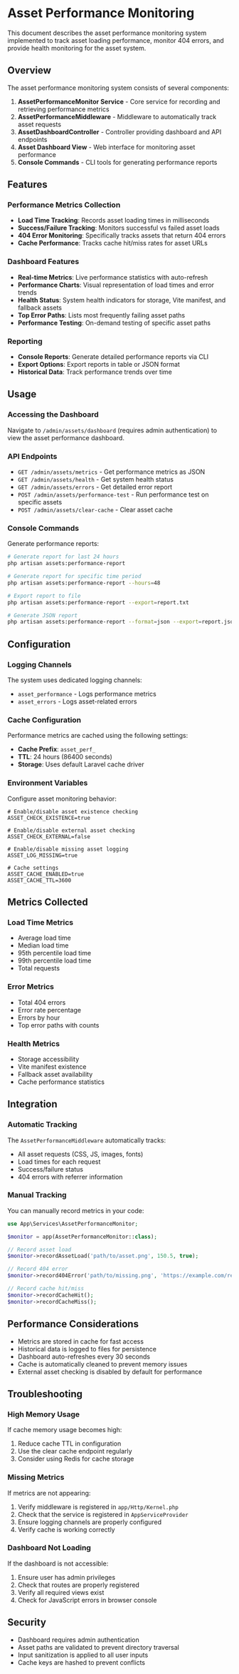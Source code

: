 # Asset Performance Monitoring

This document describes the asset performance monitoring system implemented to track asset loading performance, monitor 404 errors, and provide health monitoring for the asset system.

## Overview

The asset performance monitoring system consists of several components:

1. **AssetPerformanceMonitor Service** - Core service for recording and retrieving performance metrics
2. **AssetPerformanceMiddleware** - Middleware to automatically track asset requests
3. **AssetDashboardController** - Controller providing dashboard and API endpoints
4. **Asset Dashboard View** - Web interface for monitoring asset performance
5. **Console Commands** - CLI tools for generating performance reports

## Features

### Performance Metrics Collection

- **Load Time Tracking**: Records asset loading times in milliseconds
- **Success/Failure Tracking**: Monitors successful vs failed asset loads
- **404 Error Monitoring**: Specifically tracks assets that return 404 errors
- **Cache Performance**: Tracks cache hit/miss rates for asset URLs

### Dashboard Features

- **Real-time Metrics**: Live performance statistics with auto-refresh
- **Performance Charts**: Visual representation of load times and error trends
- **Health Status**: System health indicators for storage, Vite manifest, and fallback assets
- **Top Error Paths**: Lists most frequently failing asset paths
- **Performance Testing**: On-demand testing of specific asset paths

### Reporting

- **Console Reports**: Generate detailed performance reports via CLI
- **Export Options**: Export reports in table or JSON format
- **Historical Data**: Track performance trends over time

## Usage

### Accessing the Dashboard

Navigate to `/admin/assets/dashboard` (requires admin authentication) to view the asset performance dashboard.

### API Endpoints

- `GET /admin/assets/metrics` - Get performance metrics as JSON
- `GET /admin/assets/health` - Get system health status
- `GET /admin/assets/errors` - Get detailed error report
- `POST /admin/assets/performance-test` - Run performance test on specific assets
- `POST /admin/assets/clear-cache` - Clear asset cache

### Console Commands

Generate performance reports:

```bash
# Generate report for last 24 hours
php artisan assets:performance-report

# Generate report for specific time period
php artisan assets:performance-report --hours=48

# Export report to file
php artisan assets:performance-report --export=report.txt

# Generate JSON report
php artisan assets:performance-report --format=json --export=report.json
```

## Configuration

### Logging Channels

The system uses dedicated logging channels:

- `asset_performance` - Logs performance metrics
- `asset_errors` - Logs asset-related errors

### Cache Configuration

Performance metrics are cached using the following settings:

- **Cache Prefix**: `asset_perf_`
- **TTL**: 24 hours (86400 seconds)
- **Storage**: Uses default Laravel cache driver

### Environment Variables

Configure asset monitoring behavior:

```env
# Enable/disable asset existence checking
ASSET_CHECK_EXISTENCE=true

# Enable/disable external asset checking
ASSET_CHECK_EXTERNAL=false

# Enable/disable missing asset logging
ASSET_LOG_MISSING=true

# Cache settings
ASSET_CACHE_ENABLED=true
ASSET_CACHE_TTL=3600
```

## Metrics Collected

### Load Time Metrics

- Average load time
- Median load time
- 95th percentile load time
- 99th percentile load time
- Total requests

### Error Metrics

- Total 404 errors
- Error rate percentage
- Errors by hour
- Top error paths with counts

### Health Metrics

- Storage accessibility
- Vite manifest existence
- Fallback asset availability
- Cache performance statistics

## Integration

### Automatic Tracking

The `AssetPerformanceMiddleware` automatically tracks:

- All asset requests (CSS, JS, images, fonts)
- Load times for each request
- Success/failure status
- 404 errors with referrer information

### Manual Tracking

You can manually record metrics in your code:

```php
use App\Services\AssetPerformanceMonitor;

$monitor = app(AssetPerformanceMonitor::class);

// Record asset load
$monitor->recordAssetLoad('path/to/asset.png', 150.5, true);

// Record 404 error
$monitor->record404Error('path/to/missing.png', 'https://example.com/referrer');

// Record cache hit/miss
$monitor->recordCacheHit();
$monitor->recordCacheMiss();
```

## Performance Considerations

- Metrics are stored in cache for fast access
- Historical data is logged to files for persistence
- Dashboard auto-refreshes every 30 seconds
- Cache is automatically cleaned to prevent memory issues
- External asset checking is disabled by default for performance

## Troubleshooting

### High Memory Usage

If cache memory usage becomes high:

1. Reduce cache TTL in configuration
2. Use the clear cache endpoint regularly
3. Consider using Redis for cache storage

### Missing Metrics

If metrics are not appearing:

1. Verify middleware is registered in `app/Http/Kernel.php`
2. Check that the service is registered in `AppServiceProvider`
3. Ensure logging channels are properly configured
4. Verify cache is working correctly

### Dashboard Not Loading

If the dashboard is not accessible:

1. Ensure user has admin privileges
2. Check that routes are properly registered
3. Verify all required views exist
4. Check for JavaScript errors in browser console

## Security

- Dashboard requires admin authentication
- Asset paths are validated to prevent directory traversal
- Input sanitization is applied to all user inputs
- Cache keys are hashed to prevent conflicts